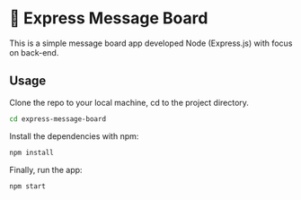# 📜 Express Message Board
This is a simple message board app developed Node (Express.js) with focus on back-end.

## Usage
Clone the repo to your local machine, cd to the project directory.
```bash
cd express-message-board
```
Install the dependencies with npm:
```bash
npm install
```
Finally, run the app:
```bash
npm start
```